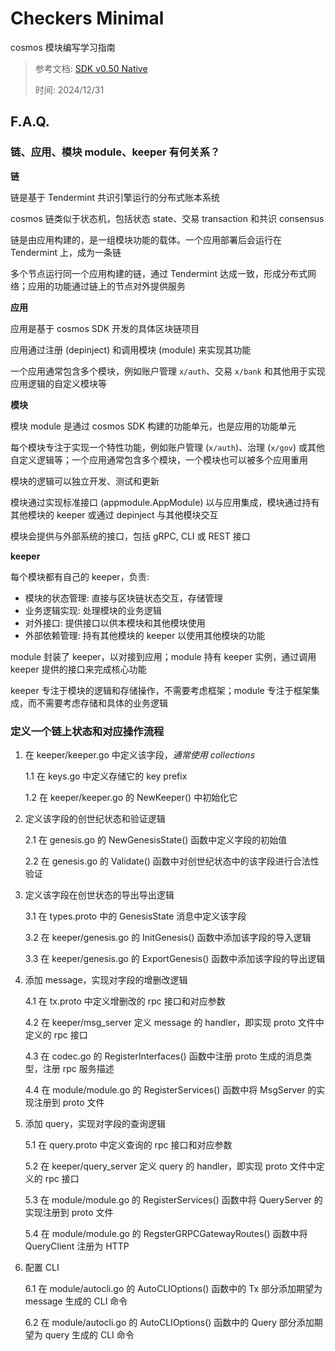 # Checkers Minimal

cosmos 模块编写学习指南

> 参考文档: [SDK v0.50 Native](https://tutorials.cosmos.network/hands-on-exercise/0-native/)
> 
> 时间: 2024/12/31

## F.A.Q.

### 链、应用、模块 module、keeper 有何关系？

**链**

链是基于 Tendermint 共识引擎运行的分布式账本系统

cosmos 链类似于状态机，包括状态 state、交易 transaction 和共识 consensus

链是由应用构建的，是一组模块功能的载体。一个应用部署后会运行在 Tendermint 上，成为一条链

多个节点运行同一个应用构建的链，通过 Tendermint 达成一致，形成分布式网络；应用的功能通过链上的节点对外提供服务

**应用**

应用是基于 cosmos SDK 开发的具体区块链项目

应用通过注册 (depinject) 和调用模块 (module) 来实现其功能

一个应用通常包含多个模块，例如账户管理 `x/auth`、交易 `x/bank` 和其他用于实现应用逻辑的自定义模块等

**模块**

模块 module 是通过 cosmos SDK 构建的功能单元，也是应用的功能单元

每个模块专注于实现一个特性功能，例如账户管理 (`x/auth`)、治理 (`x/gov`) 或其他自定义逻辑等；一个应用通常包含多个模块，一个模块也可以被多个应用重用

模块的逻辑可以独立开发、测试和更新

模块通过实现标准接口 (appmodule.AppModule) 以与应用集成，模块通过持有其他模块的 keeper 或通过 depinject 与其他模块交互

模块会提供与外部系统的接口，包括 gRPC, CLI 或 REST 接口

**keeper**

每个模块都有自己的 keeper，负责:

+ 模块的状态管理: 直接与区块链状态交互，存储管理
+ 业务逻辑实现: 处理模块的业务逻辑
+ 对外接口: 提供接口以供本模块和其他模块使用
+ 外部依赖管理: 持有其他模块的 keeper 以使用其他模块的功能

module 封装了 keeper，以对接到应用；module 持有 keeper 实例，通过调用 keeper 提供的接口来完成核心功能

keeper 专注于模块的逻辑和存储操作，不需要考虑框架；module 专注于框架集成，而不需要考虑存储和具体的业务逻辑

### 定义一个链上状态和对应操作流程

1. 在 keeper/keeper.go 中定义该字段，*通常使用 collections*

   1.1 在 keys.go 中定义存储它的 key prefix

   1.2 在 keeper/keeper.go 的 NewKeeper() 中初始化它

2. 定义该字段的创世纪状态和验证逻辑

   2.1 在 genesis.go 的 NewGenesisState() 函数中定义字段的初始值

   2.2 在 genesis.go 的 Validate() 函数中对创世纪状态中的该字段进行合法性验证

3. 定义该字段在创世状态的导出导出逻辑

   3.1 在 types.proto 中的 GenesisState 消息中定义该字段

   3.2 在 keeper/genesis.go 的 InitGenesis() 函数中添加该字段的导入逻辑

   3.3 在 keeper/genesis.go 的 ExportGenesis() 函数中添加该字段的导出逻辑

4. 添加 message，实现对字段的增删改逻辑

   4.1 在 tx.proto 中定义增删改的 rpc 接口和对应参数

   4.2 在 keeper/msg_server 定义 message 的 handler，即实现 proto 文件中定义的 rpc 接口

   4.3 在 codec.go 的 RegisterInterfaces() 函数中注册 proto 生成的消息类型，注册 rpc 服务描述

   4.4 在 module/module.go 的 RegisterServices() 函数中将 MsgServer 的实现注册到 proto 文件

5. 添加 query，实现对字段的查询逻辑

   5.1 在 query.proto 中定义查询的 rpc 接口和对应参数

   5.2 在 keeper/query_server 定义 query 的 handler，即实现 proto 文件中定义的 rpc 接口

   5.3 在 module/module.go 的 RegisterServices() 函数中将 QueryServer 的实现注册到 proto 文件

   5.4 在 module/module.go 的 RegsterGRPCGatewayRoutes() 函数中将 QueryClient 注册为 HTTP

6. 配置 CLI

   6.1 在 module/autocli.go 的 AutoCLIOptions() 函数中的 Tx 部分添加期望为 message 生成的 CLI 命令

   6.2 在 module/autocli.go 的 AutoCLIOptions() 函数中的 Query 部分添加期望为 query 生成的 CLI 命令
